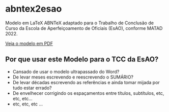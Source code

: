 # abntex2esao
Modelo em LaTeX ABNTeX adaptado para o Trabalho de Conclusão de Curso da Escola de Aperfeiçoamento de Oficiais (EsAO), conforme MATAD 2022.

[Veja o modelo em PDF](main.pdf)

## Por que usar este Modelo para o TCC da EsAO?

- Cansado de usar o modelo ultrapassado do Word?
- De levar meses escrevendo e reescrevendo o SUMÁRIO?
- De levar décadas escrevendo as referências e ainda tomar mijada por tudo estar errado?
- De envelhecer corrigindo os espaçamentos entre títulos, subtítulos, etc, etc, etc...
- etc, etc, etc ...
